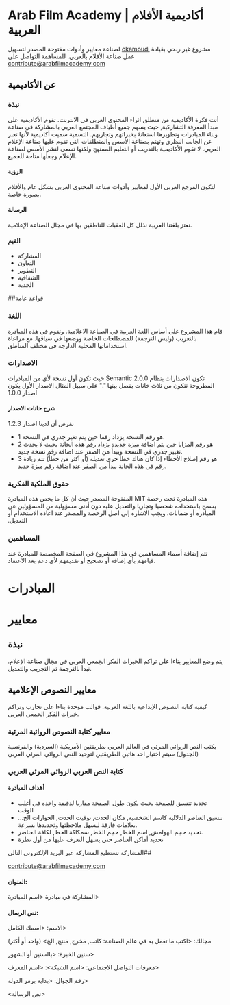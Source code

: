 # Arab Film Academy | أكاديمية اﻷفلام العربية
&#x202b;
مشروع غير ربحي بقيادة 
[okamoudi](https://twitter.com/okamoudi)
 لصناعة معايير وأدوات مفتوحة المصدر لتسهيل عمل صناعة الأفلام بالعربي.
للمساهمة التواصل على
[contribute@arabfilmacademy.com](mailto://contribute@arabfilmacademy.com?subject=%D8%A7%D9%84%D9%85%D8%B4%D8%A7%D8%B1%D9%83%D8%A9%20%D9%81%D9%8A%20%D9%85%D8%A8%D8%A7%D8%AF%D8%B1%D8%A9&body=%D8%A7%D9%84%D8%A7%D8%B3%D9%85%3A%0D%0A%D9%85%D8%AC%D8%A7%D9%84%D9%83%3A%20%0D%0A%D8%B3%D9%86%D9%8A%D9%86%20%D8%A7%D9%84%D8%AE%D8%A8%D8%B1%D8%A9%3A%20%0D%0A%D9%85%D8%B9%D8%B1%D9%81%D8%A7%D8%AA%20%D8%A7%D9%84%D8%AA%D9%88%D8%A7%D8%B5%D9%84%20%D8%A7%D9%84%D8%A7%D8%AC%D8%AA%D9%85%D8%A7%D8%B9%D9%8A%3A%0D%0A%D8%B1%D9%82%D9%85%20%D8%A7%D9%84%D8%AC%D9%88%D8%A7%D9%84%3A%20%0D%0A)


## عن اﻷكاديمية
### نبذة
أتت فكرة الأكاديمية من منطلق اثراء المحتوى العربي في الانترنت. تقوم اﻷكاديمية على مبدأ المعرفة التشاركية, حيث يسهم جميع أطياف المجتمع العربي بالمشاركة في صناعة وبناء المبادرات وتطويرها استعانةَ بخبراتهم وتجاربهم.
التسمية
سميت أكاديمية ﻷنها تعبر عن الجانب النظري وتهتم بصناعة اﻷسس والمنطلقات التي تقوم عليها صناعة الإعلام العربي. لا تقوم اﻷكاديمية بالتدريب أو التعليم الممنهج ولكنها تسعى لنشر اﻷسس لصناعة الإعلام وجعلها متاحة للجميع.
#### الرؤية
لتكون المرجع العربي اﻷول لمعايير وأدوات صناعة المحتوى العربي بشكل عام والأفلام بصورة خاصة.
#### الرسالة
نعتز بلغتنا العربية نذلل كل العقبات للناطقين بها في مجال الصناعة الإعلامية.
#### القيم
* المشاركة
* التعاون
* التطوير
* الشفافية
* الجدية

##قواعد عامة
### اللغة
قام هذا المشروع على أساس اللغة العربية في الصناعة الاعلامية. ونقوم في هذه المبادرة بالتعريب (وليس الترجمة) للمصطلحات الخاصة ووضعها في سياقها. مع مراعاة استخداماتها المحلية الدارجة في مختلف المناطق.
&#x202b;
### الاصدارات
&#x202b;
تكون الاصدارات بنظام Semantic 2.0.0 حيث تكون أول نسخة لأي من المبادرات المطروحة تتكون من ثلاث خانات يفصل بينها "." على سبيل المثال الاصدار الأول يكون اصدار 
1.0.0
#### شرح خانات الاصدار
نفرض أن لدينا اصدار 1.2.3
&#x202b;
- 1 هو رقم النسخة يزداد رقما حين يتم تغير جذري في النسخة. 
&#x202b;
- 2 هو رقم المزايا حين يتم اضافة ميزة جديدة يزداد رقم هذه الخانة بحيث لا يحدث تغيير جذري في النسخة ويبدأ من الصفر عند اضافة رقم نسخة جديد.
&#x202b;
- 3 هو رقم إصلاح الأخطاء إذا كان هناك خطأ جرى تعديله (أو أكثر من خطأ) تتم زيادة رقم في هذه الخانة ييدأ من الصفر عند اضافة رقم ميزة جديد. 
### حقوق الملكية الفكرية
&#x202b;
هذه المبادرة تحت رخصة MIT المفتوحة المصدر حيث أن كل ما يخص هذه المبادرة يسمح باستخدامه شخصيا وتجاريا والتعديل عليه دون أدنى مسؤولية من المسؤولين عن المبادرة أو ضمانات. ويجب الاشارة إلى اصل الرخصة والمصدر عند اعادة الاستخدام أو التعديل.
### المساهمين
تتم إضافة أسماء المساهمين في هذا المشروع في الصفحة المخصصة للمبادرة عند قيامهم بأي إضافة أو تصحيح أو تقديمهم ﻷي دعم بعد الاعتماد.
# المبادرات
#  معايير
##  نبذة
يتم وضع المعايير بناءا على تراكم الخبرات الفكر الجمعي العربي في مجال صناعة الإعلام. نبدأ بالترجمة ثم التجريب والتعديل.
## معايير النصوص الإعلامية
كيفية كتابة النصوص الإبداعية باللغة العربية. قوالب موحدة بناءا على تجارب وتراكم خبرات الفكر الجمعي العربي.

### معايير كتابة النصوص الروائية المرئية
يكتب النص الروائي المرئي في العالم العربي بطريقتين اﻷمريكية (السردية) والفرنسية (الجدول)
سيتم اختيار احد هاتين الطريقتين لتوحيد النص الروائي المرئي العربي

###  كتابة النص العربي الروائي المرئي العربي
####  أهداف المبادرة
- تحديد تنسيق للصفحة بحيث يكون طول الصفحة مقاربا لدقيقة واحدة في أغلب الوقت
- تنسيق العناصر الدلالية كاسم الشخصية, مكان الحدث, توقيت الحدث, الحوارات الخ… بعلامات فارقة ليسهل ملاحظتها وتحديدها بسرعة.
- تحديد حجم الهوامش, اسم الخط, حجم الخط, سمكاكة الخط, لكافة العناصر. 
&#x202b;
- تحديد أماكن العناصر حتى يسهل التعرف عليها من أول نظرة

&#x202b;
##المشاركة
تستطيع المشاركة عبر البريد الإلكتروني التالي

[contribute@arabfilmacademy.com](mailto://contribute@arabfilmacademy.com?subject=%D8%A7%D9%84%D9%85%D8%B4%D8%A7%D8%B1%D9%83%D8%A9%20%D9%81%D9%8A%20%D9%85%D8%A8%D8%A7%D8%AF%D8%B1%D8%A9&body=%D8%A7%D9%84%D8%A7%D8%B3%D9%85%3A%0D%0A%D9%85%D8%AC%D8%A7%D9%84%D9%83%3A%20%0D%0A%D8%B3%D9%86%D9%8A%D9%86%20%D8%A7%D9%84%D8%AE%D8%A8%D8%B1%D8%A9%3A%20%0D%0A%D9%85%D8%B9%D8%B1%D9%81%D8%A7%D8%AA%20%D8%A7%D9%84%D8%AA%D9%88%D8%A7%D8%B5%D9%84%20%D8%A7%D9%84%D8%A7%D8%AC%D8%AA%D9%85%D8%A7%D8%B9%D9%8A%3A%0D%0A%D8%B1%D9%82%D9%85%20%D8%A7%D9%84%D8%AC%D9%88%D8%A7%D9%84%3A%20%0D%0A)

#### العنوان:

المشاركة في مبادرة <اسم المبادرة>

#### نص الرسال:

الاسم: <اسمك الكامل>

مجالك: <اكتب ما تعمل به في عالم الصناعة: كاتب, مخرج, منتج, الخ> (واحد أو أكثر)

سنين الخبرة: <بالسنين أو الشهور>

معرفات التواصل الاجتماعي: <اسم الشبكة>: <اسم المعرف>

رقم الجوال: <بداية برمز الدولة>

<نص الرسالة>
